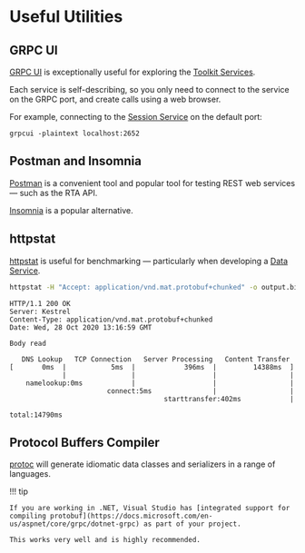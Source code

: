 # Useful Utilities

## GRPC UI

[GRPC UI](https://github.com/fullstorydev/grpcui) is exceptionally useful for exploring the [Toolkit Services](../services/index.md).

Each service is self-describing, so you only need to connect to the service on the GRPC port, and create calls using a web browser.

For example, connecting to the [Session Service](../services/rta-sessionsvc/README.md) on the default port:

    grpcui -plaintext localhost:2652

## Postman and Insomnia

[Postman](https://www.postman.com/) is a convenient tool and popular tool for testing REST web services &mdash; such as the RTA API.

[Insomnia](https://insomnia.rest/) is a popular alternative.

## httpstat

[httpstat](https://github.com/davecheney/httpstat) is useful for benchmarking &mdash; particularly when developing a [Data Service](../integration/data-services.md).

```bash
httpstat -H "Accept: application/vnd.mat.protobuf+chunked" -o output.bin http://localhost/rta/v2/sessions/abc123/data/timestamped/0-7f
```
```
HTTP/1.1 200 OK
Server: Kestrel
Content-Type: application/vnd.mat.protobuf+chunked
Date: Wed, 28 Oct 2020 13:16:59 GMT

Body read

   DNS Lookup   TCP Connection   Server Processing   Content Transfer
[       0ms  |           5ms  |            396ms  |         14388ms  ]
             |                |                   |                  |
    namelookup:0ms            |                   |                  |
                        connect:5ms               |                  |
                                      starttransfer:402ms            |
                                                                 total:14790ms
```

## Protocol Buffers Compiler

[protoc](https://github.com/protocolbuffers/protobuf/releases) will generate idiomatic data classes and serializers in a range of languages.

!!! tip

    If you are working in .NET, Visual Studio has [integrated support for compiling protobuf](https://docs.microsoft.com/en-us/aspnet/core/grpc/dotnet-grpc) as part of your project.

    This works very well and is highly recommended.